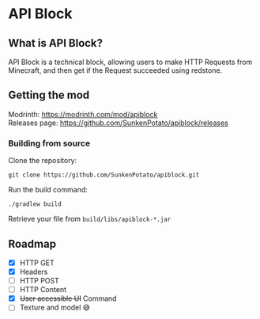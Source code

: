 # API Block
## What is API Block?
API Block is a technical block, allowing users to make HTTP Requests from Minecraft, and then get if the Request succeeded using redstone.

## Getting the mod
Modrinth: https://modrinth.com/mod/apiblock \
Releases page: https://github.com/SunkenPotato/apiblock/releases

### Building from source
Clone the repository:
```
git clone https://github.com/SunkenPotato/apiblock.git
```
Run the build command:
```
./gradlew build
```
Retrieve your file from `build/libs/apiblock-*.jar`

## Roadmap
- [x] HTTP GET
- [x] Headers
- [ ] HTTP POST 
- [ ] HTTP Content
- [x] ~~User accessible UI~~ Command
- [ ] Texture and model 😅
